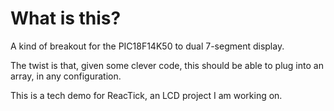 # What is this?
A kind of breakout for the PIC18F14K50 to dual 7-segment display.


The twist is that, given some clever code, this should be able to plug into an array, in any configuration.


This is a tech demo for ReacTick, an LCD project I am working on.